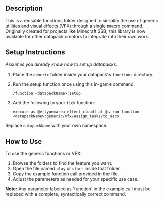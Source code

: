 ## Description
This is a reusable functions folder designed to simplify the use of generic utilities and visual effects (VFX) through a single macro command. Originally created for projects like Minecraft SSB, this library is now available for other datapack creators to integrate into their own work.

## Setup Instructions
*Assumes you already know how to set up datapacks.*

1. Place the `generic` folder inside your datapack's `functions` directory.

2. Run the setup function once using this in-game command:
   ```mcfunction
   /function <datapackName>:setup

3. Add the following to your `tick` function:
   ```mcfunction
   execute as @e[type=area_effect_cloud] at @s run function <datapackName>:generic/vfx/assign_tasks/to_aecs

Replace `datapackName` with your own namespace.

## How to Use
To use the generic functions or VFX:
1. Browse the folders to find the feature you want.
2. Open the file named `play` or `start` inside that folder.
3. Copy the example function call provided in the file.
4. Adjust the parameters as needed for your specific use case.

**Note:** Any parameter labeled as 'function' in the example call must be replaced with a complete, syntactically correct command.
